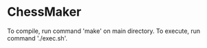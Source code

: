 # ChessMaker

To compile, run command 'make' on main directory.
To execute, run command './exec.sh'.

